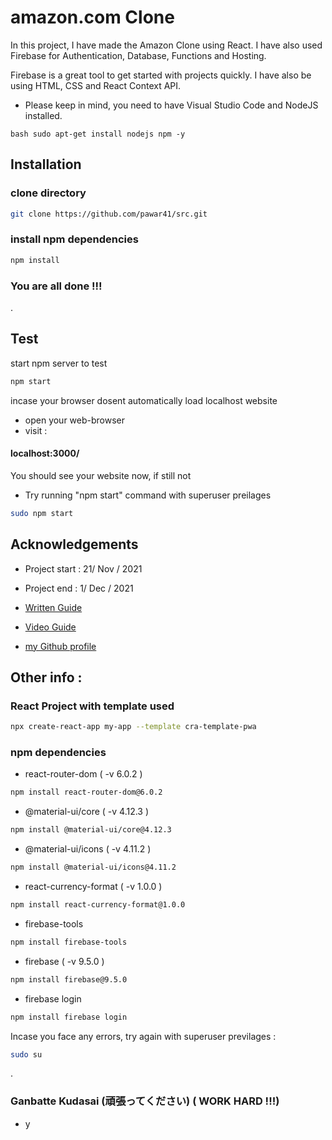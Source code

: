 
# amazon.com Clone

  In this project, 
  I have made the Amazon Clone using React. 
  I have also used Firebase for Authentication, Database, 
  Functions and Hosting. 

  Firebase is a great tool to get started with projects quickly. 
  I have also be using HTML, CSS and React Context API.

* Please keep in mind, you need to have Visual Studio Code and NodeJS installed. 

``` 
bash sudo apt-get install nodejs npm -y
```



## Installation


  
### clone directory

```bash
git clone https://github.com/pawar41/src.git
```

### install npm dependencies

```bash
npm install
```

### You are all done !!!


.
## Test

start npm server to test



```bash
npm start
```

incase your browser dosent automatically load localhost website 
  
  * open your web-browser
  * visit :
  ####     localhost:3000/

   You should see your website now, if still not

   * Try running "npm start" command with superuser preilages 

```bash
sudo npm start
```

## Acknowledgements

- Project start : 21/ Nov / 2021 
- Project end : 1/ Dec / 2021

- [Written Guide](https://medium.com/cleverprogrammer/amazon-clone-using-react-the-ultimate-guide-fba2b36f3458)
- [Video Guide](https://youtu.be/RDV3Z1KCBvo) 

 - [my Github profile](https://github.com/pawar41)


## Other info :

### React Project with template used 

```bash
npx create-react-app my-app --template cra-template-pwa
```

  
### npm dependencies

  * react-router-dom ( -v 6.0.2 )

  ```bash
npm install react-router-dom@6.0.2
  ```

  * @material-ui/core ( -v 4.12.3 )

  ```bash
npm install @material-ui/core@4.12.3
  ```

  * @material-ui/icons ( -v 4.11.2 )

  ```bash
npm install @material-ui/icons@4.11.2
  ```

  * react-currency-format ( -v 1.0.0 )

  ```bash
npm install react-currency-format@1.0.0
  ```

  * firebase-tools 

  ```bash
npm install firebase-tools
  ```

  * firebase ( -v 9.5.0 )

  ```bash
npm install firebase@9.5.0
  ```
  
  * firebase login 

  ```bash
npm install firebase login
  ```


Incase you face any errors, 
  try again with superuser previlages :

  ```bash
sudo su
  ```

  .


### Ganbatte Kudasai (頑張ってください) ( WORK HARD !!!)

- y
